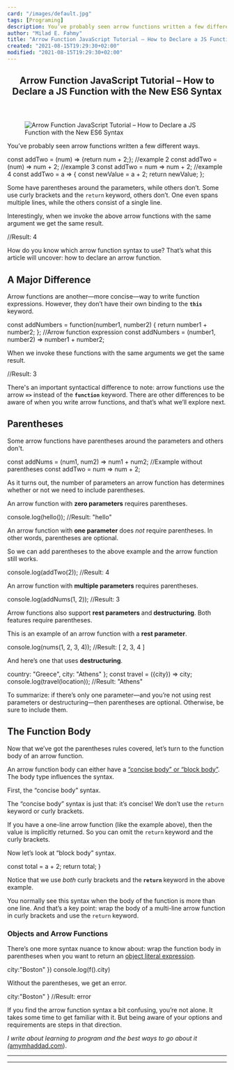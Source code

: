 ```yaml
---
card: "/images/default.jpg"
tags: [Programing]
description: You’ve probably seen arrow functions written a few different
author: "Milad E. Fahmy"
title: "Arrow Function JavaScript Tutorial – How to Declare a JS Function with the New ES6 Syntax"
created: "2021-08-15T19:29:30+02:00"
modified: "2021-08-15T19:29:30+02:00"
---
```

<div class="site-wrapper">
<main id="site-main" class="site-main outer">
<div class="inner">
<article class="post-full post tag-programing tag-javascript tag-learn-to-code tag-js tag-es6 ">
<header class="post-full-header">
<h1 class="post-full-title">Arrow Function JavaScript Tutorial – How to Declare a JS Function with the New ES6 Syntax</h1>
</header>
<figure class="post-full-image">
<picture>
<source media="(max-width: 700px)" sizes="1px" srcset="data:image/gif;base64,R0lGODlhAQABAIAAAAAAAP///yH5BAEAAAAALAAAAAABAAEAAAIBRAA7 1w">
<source media="(min-width: 701px)" sizes="(max-width: 800px) 400px,
(max-width: 1170px) 700px,
1400px" srcset="/news/content/images/size/w300/2020/05/nick-fewings-zF_pTLx_Dkg-unsplash-1.jpg 300w,
/news/content/images/size/w600/2020/05/nick-fewings-zF_pTLx_Dkg-unsplash-1.jpg 600w,
/news/content/images/size/w1000/2020/05/nick-fewings-zF_pTLx_Dkg-unsplash-1.jpg 1000w,
/news/content/images/size/w2000/2020/05/nick-fewings-zF_pTLx_Dkg-unsplash-1.jpg 2000w">
<img onerror="this.style.display='none'" src="/news/content/images/size/w2000/2020/05/nick-fewings-zF_pTLx_Dkg-unsplash-1.jpg" alt="Arrow Function JavaScript Tutorial – How to Declare a JS Function with the New ES6 Syntax">
</picture>
</figure>
<section class="post-full-content">
<div class="post-content">
<p>You’ve probably seen arrow functions written a few different ways.</p>
const addTwo = (num) =&gt; {return num + 2;};
//example 2
const addTwo = (num) =&gt; num + 2;
//example 3
const addTwo = num =&gt; num + 2;
//example 4
const addTwo = a =&gt; {
const newValue = a + 2;
return newValue;
};
</code></pre>
<p>Some have parentheses around the parameters, while others don’t. Some use curly brackets and the <code>return</code><strong> </strong>keyword, others don’t. One even spans multiple lines, while the others consist of a single line.</p>
<p>Interestingly, when we invoke the above arrow functions with the same argument we get the same result.</p>
//Result: 4
</code></pre>
<p>How do you know which arrow function syntax to use? That’s what this article will uncover: how to declare an arrow function.</p>
<h2 id="a-major-difference">A Major Difference</h2>
<p>Arrow functions are another—more concise—way to write function expressions. However, they don’t have their own binding to the <strong><code>this</code> </strong>keyword. </p>
const addNumbers = function(number1, number2) {
return number1 + number2;
};
//Arrow function expression
const addNumbers = (number1, number2) =&gt; number1 + number2;
</code></pre>
<p>When we invoke these functions with the same arguments we get the same result.</p>
//Result: 3
</code></pre>
<p>There's an important syntactical difference to note: arrow functions use the arrow <strong><code>=&gt;</code></strong> instead of the <strong><code>function</code></strong> keyword. There are other differences to be aware of when you write arrow functions, and that’s what we’ll explore next.</p>
<h2 id="parentheses">Parentheses</h2>
<p>Some arrow functions have parentheses around the parameters and others don't.</p>
const addNums = (num1, num2) =&gt; num1 + num2;
//Example without parentheses
const addTwo = num =&gt; num + 2;
</code></pre>
<p>As it turns out, the number of parameters an arrow function has determines whether or not we need to include parentheses.</p>
<p>An arrow function with <strong>zero parameters</strong> requires parentheses.</p>
console.log(hello());
//Result: "hello"
</code></pre>
<p>An arrow function with <strong>one parameter</strong> does <em>not</em> require parentheses. In other words, parentheses are optional. </p>
</code></pre>
<p>So we can add parentheses to the above example and the arrow function still works.</p>
console.log(addTwo(2));
//Result: 4
</code></pre>
<p>An arrow function with <strong>multiple parameters </strong>requires parentheses.</p>
console.log(addNums(1, 2));
//Result: 3
</code></pre>
<p>Arrow functions also support <strong>rest parameters </strong>and<strong> destructuring</strong>. Both features require parentheses.</p>
<p>This is an example of an arrow function with a <strong>rest parameter</strong>.</p>
console.log(nums(1, 2, 3, 4));
//Result: [ 2, 3, 4 ]
</code></pre>
<p>And here’s one that uses <strong>destructuring</strong>.</p>
country: "Greece",
city: "Athens"
};
const travel = ({city}) =&gt; city;
console.log(travel(location));
//Result: "Athens"
</code></pre>
<p>To summarize: if there’s only one parameter—and you’re not using rest parameters or destructuring—then parentheses are optional. Otherwise, be sure to include them.</p>
<h2 id="the-function-body">The Function Body</h2>
<p>Now that we’ve got the parentheses rules covered, let’s turn to the function body of an arrow function.</p>
<p>An arrow function body can either have a <a href="https://developer.mozilla.org/en-US/docs/Web/JavaScript/Reference/Functions/Arrow_functions#:~:text=An%20arrow%20function%20expression%20is,cannot%20be%20used%20as%20constructors.">“concise body” or “block body”</a>. The body type influences the syntax.</p>
<p>First, the “concise body” syntax.</p>
</code></pre>
<p>The “concise body” syntax is just that: it’s concise! We don’t use the <code>return</code><strong> </strong>keyword or curly brackets. </p>
<p>If you have a one-line arrow function (like the example above), then the value is implicitly returned. So you can omit the <code>return</code><strong> </strong>keyword and the curly brackets. </p>
<p>Now let’s look at “block body” syntax.</p>
const total = a + 2;
return total;
}
</code></pre>
<p>Notice that we use <em>both </em>curly brackets and the<strong> <code>return</code> </strong>keyword in the above example. </p>
<p>You normally see this syntax when the body of the function is more than one line. And that’s a key point: wrap the body of a multi-line arrow function in curly brackets and use the <code>return</code><strong> </strong>keyword.</p>
<h3 id="objects-and-arrow-functions">Objects and Arrow Functions</h3>
<p>There’s one more syntax nuance to know about: wrap the function body in parentheses when you want to return an <a href="https://developer.mozilla.org/en-US/docs/Web/JavaScript/Reference/Functions/Arrow_functions">object literal expression</a>.</p>
city:"Boston"
})
console.log(f().city)
</code></pre>
<p>Without the parentheses, we get an error.</p>
city:"Boston"
}
//Result: error
</code></pre>
<p>If you find the arrow function syntax a bit confusing, you’re not alone. It takes some time to get familiar with it. But being aware of your options and requirements are steps in that direction.</p>
<p><em><em>I write about learning to program and the best ways to go about it (</em></em><a href="https://amymhaddad.com/" rel="noopener nofollow">amymhaddad.com</a>).<br></p>
</div>
<hr>
<hr>
</section>
</article>
</div>
</main>
</div>
<!-- Google Tag Manager (noscript) -->
<!-- End Google Tag Manager (noscript) -->
